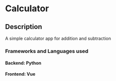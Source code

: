 # Calculator

## Description
A simple calculator app for addition and subtraction 

### Frameworks and Languages used
#### Backend: Python
#### Frontend: Vue
